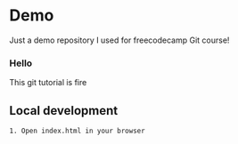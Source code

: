 # Demo

Just a demo repository I used for freecodecamp Git course!


### Hello

This git tutorial is fire

## Local development

    1. Open index.html in your browser